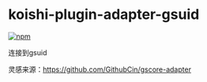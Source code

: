 # koishi-plugin-adapter-gsuid

[![npm](https://img.shields.io/npm/v/koishi-plugin-adapter-gsuid?style=flat-square)](https://www.npmjs.com/package/koishi-plugin-adapter-gsuid)

连接到gsuid

灵感来源：https://github.com/GithubCin/gscore-adapter
